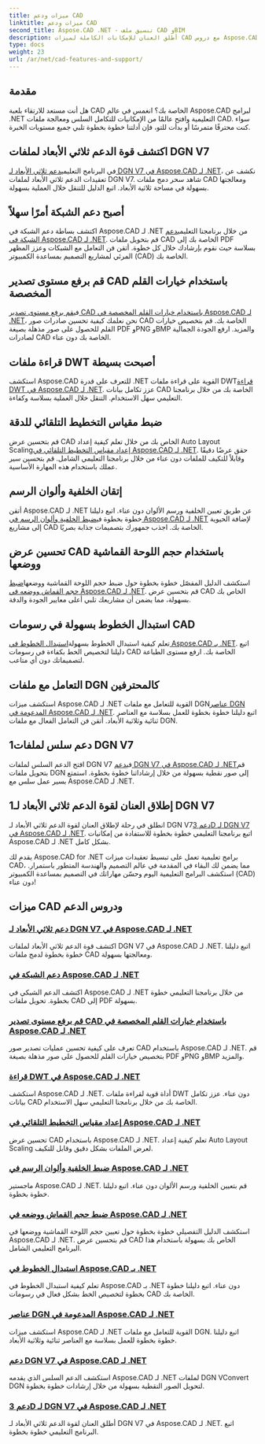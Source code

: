 ```yaml
---
title: ميزات ودعم CAD
linktitle: ميزات ودعم CAD
second_title: Aspose.CAD .NET - تنسيق ملف CAD وBIM
description: أطلق العنان للإمكانات الكاملة لميزات CAD مع دروس Aspose.CAD لـ .NET. تعرف على الدعم ثلاثي الأبعاد لـ DGN V7، والتعامل مع الشبكة، وتخصيص القلم، والمزيد دون عناء.
type: docs
weight: 23
url: /ar/net/cad-features-and-support/
---
```


## مقدمة

هل أنت مستعد للارتقاء بلعبة CAD الخاصة بك؟ انغمس في عالم Aspose.CAD لبرامج .NET التعليمية وافتح عالمًا من الإمكانيات للتكامل السلس ومعالجة ملفات CAD. سواء كنت محترفًا متمرسًا أو بدأت للتو، فإن أدلتنا خطوة بخطوة تلبي جميع مستويات الخبرة.

## اكتشف قوة الدعم ثلاثي الأبعاد لملفات DGN V7

 في البرنامج التعليمي[دعم ثلاثي الأبعاد لـ DGN V7 في Aspose.CAD لـ .NET](./3d-support-for-dgn-v7/)، نكشف عن تعقيدات الدعم ثلاثي الأبعاد لملفات DGN V7. شاهد سحر دمج ملفات CAD ومعالجتها بسهولة في مساحة ثلاثية الأبعاد. اتبع الدليل للتنقل خلال العملية بسهولة.

## أصبح دعم الشبكة أمرًا سهلاً

 اكتشف بساطة دعم الشبكة في Aspose.CAD لـ .NET من خلال برنامجنا التعليمي[دعم الشبكة في Aspose.CAD لـ .NET](./mesh-support/). قم بتحويل ملفات CAD الخاصة بك إلى PDF بسلاسة حيث نقوم بإرشادك خلال كل خطوة. أتقن فن التعامل مع الشبكات وعزز المظهر المرئي لمشاريع التصميم بمساعدة الكمبيوتر (CAD) الخاصة بك.

## قم برفع مستوى تصدير CAD باستخدام خيارات القلم المخصصة

 في[قم برفع مستوى تصدير CAD باستخدام خيارات القلم المخصصة في Aspose.CAD لـ .NET](./pen-support-in-export/)، نحن نعلمك كيفية تحسين صادرات صور CAD الخاصة بك. قم بتخصيص خيارات القلم للحصول على صور مذهلة بصيغة PDF وPNG وBMP والمزيد. ارفع الجودة الجمالية لصادرات CAD الخاصة بك دون عناء.

## قراءة ملفات DWT أصبحت بسيطة

استكشف Aspose.CAD للتعرف على قدرة .NET القوية على قراءة ملفات DWT[قراءة DWT في Aspose.CAD لـ .NET](./reading-dwt/). عزز تكامل بيانات CAD الخاصة بك من خلال برنامجنا التعليمي سهل الاستخدام. التنقل خلال العملية بسلاسة وكفاءة.

## ضبط مقياس التخطيط التلقائي للدقة

 قم بتحسين عرض CAD الخاص بك من خلال تعلم كيفية إعداد Auto Layout Scaling[إعداد مقياس التخطيط التلقائي في Aspose.CAD لـ .NET](./setting-auto-layout-scaling/). حقق عرضًا دقيقًا وقابلاً للتكيف للملفات دون عناء من خلال برنامجنا التعليمي الشامل. قم بتحسين سير عملك باستخدام هذه المهارة الأساسية.

## إتقان الخلفية وألوان الرسم

 أتقن Aspose.CAD لـ .NET عن طريق تعيين الخلفية ورسم الألوان دون عناء. اتبع دليلنا خطوة بخطوة في[ضبط الخلفية وألوان الرسم في Aspose.CAD لـ .NET](./setting-background-and-drawing-colors/) لإضافة الحيوية إلى مشاريع CAD الخاصة بك. اجذب جمهورك بتصميمات جذابة بصريًا.

## تحسين عرض CAD باستخدام حجم اللوحة القماشية ووضعها

استكشف الدليل المفصّل خطوة بخطوة حول ضبط حجم اللوحة القماشية ووضعها[ضبط حجم القماش ووضعه في Aspose.CAD لـ .NET](./setting-canvas-size-and-mode/). قم بتحسين عرض CAD الخاص بك بسهولة، مما يضمن أن مشاريعك تلبي أعلى معايير الجودة والدقة.

## استبدال الخطوط بسهولة في رسومات CAD

 تعلم كيفية استبدال الخطوط بسهولة[استبدال الخطوط في Aspose.CAD بـ .NET](./substituting-fonts/). اتبع دليلنا لتخصيص الخط بكفاءة في رسومات CAD الخاصة بك. ارفع مستوى الطباعة لتصميماتك دون أي متاعب.

## التعامل مع ملفات DGN كالمحترفين

 استكشف ميزات Aspose.CAD لـ .NET القوية للتعامل مع ملفات DGN[عناصر DGN المدعومة في Aspose.CAD لـ .NET](./supported-dgn-elements/). اتبع دليلنا خطوة بخطوة للعمل بسلاسة مع العناصر ثنائية وثلاثية الأبعاد. أتقن فن التعامل الفعال مع ملفات DGN.

## 1دعم سلس لملفات DGN V7

 افتح الدعم السلس لملفات DGN V7 في[دعم DGN V7 في Aspose.CAD لـ .NET](./support-for-dgn-v7/)قم بتحويل ملفات DGN إلى صور نقطية بسهولة من خلال إرشاداتنا خطوة بخطوة. استمتع بسير عمل سلس مع Aspose.CAD لـ .NET.

## 1إطلاق العنان لقوة الدعم ثلاثي الأبعاد لـ DGN V7

 انطلق في رحلة لإطلاق العنان لقوة الدعم ثلاثي الأبعاد لـ DGN V7[دعم 3D لـ DGN V7 في Aspose.CAD لـ .NET](./support-of-3d-for-dgn-v7/). اتبع برنامجنا التعليمي خطوة بخطوة للاستفادة من إمكانيات Aspose.CAD لـ .NET بشكل كامل.

يقدم لك Aspose.CAD for .NET برامج تعليمية تعمل على تبسيط تعقيدات ميزات CAD، مما يضمن لك البقاء في المقدمة في عالم التصميم والهندسة المتطور باستمرار. استكشف البرامج التعليمية اليوم وحسّن مهاراتك في التصميم بمساعدة الكمبيوتر (CAD) دون عناء!
## ميزات CAD ودروس الدعم
### [دعم ثلاثي الأبعاد لـ DGN V7 في Aspose.CAD لـ .NET](./3d-support-for-dgn-v7/)
اكتشف قوة الدعم ثلاثي الأبعاد لملفات DGN V7 في Aspose.CAD لـ .NET. اتبع دليلنا خطوة بخطوة لدمج ملفات CAD ومعالجتها بسهولة.
### [دعم الشبكة في Aspose.CAD لـ .NET](./mesh-support/)
اكتشف الدعم الشبكي في Aspose.CAD لـ .NET من خلال برنامجنا التعليمي خطوة بخطوة. تحويل ملفات CAD إلى PDF بسهولة.
### [قم برفع مستوى تصدير CAD باستخدام خيارات القلم المخصصة في Aspose.CAD لـ .NET](./pen-support-in-export/)
تعرف على كيفية تحسين عمليات تصدير صور CAD باستخدام Aspose.CAD لـ .NET. قم بتخصيص خيارات القلم للحصول على صور مذهلة بصيغة PDF وPNG وBMP والمزيد.
### [قراءة DWT في Aspose.CAD لـ .NET](./reading-dwt/)
استكشف Aspose.CAD لـ .NET. أداة قوية لقراءة ملفات DWT دون عناء. عزز تكامل بيانات CAD الخاصة بك من خلال برنامجنا التعليمي سهل الاستخدام.
### [إعداد مقياس التخطيط التلقائي في Aspose.CAD لـ .NET](./setting-auto-layout-scaling/)
تحسين عرض CAD باستخدام Aspose.CAD لـ .NET. تعلم كيفية إعداد Auto Layout Scaling لعرض الملفات بشكل دقيق وقابل للتكيف.
### [ضبط الخلفية وألوان الرسم في Aspose.CAD لـ .NET](./setting-background-and-drawing-colors/)
ماجستير Aspose.CAD لـ .NET. قم بتعيين الخلفية ورسم الألوان دون عناء. اتبع دليلنا خطوة بخطوة.
### [ضبط حجم القماش ووضعه في Aspose.CAD لـ .NET](./setting-canvas-size-and-mode/)
استكشف الدليل التفصيلي خطوة بخطوة حول تعيين حجم اللوحة القماشية ووضعها في Aspose.CAD لـ .NET. قم بتحسين عرض CAD الخاص بك بسهولة باستخدام هذا البرنامج التعليمي الشامل.
### [استبدال الخطوط في Aspose.CAD بـ .NET](./substituting-fonts/)
تعلم كيفية استبدال الخطوط في Aspose.CAD بـ .NET دون عناء. اتبع دليلنا خطوة بخطوة لتخصيص الخط بشكل فعال في رسومات CAD الخاصة بك.
### [عناصر DGN المدعومة في Aspose.CAD لـ .NET](./supported-dgn-elements/)
استكشف ميزات Aspose.CAD لـ .NET القوية للتعامل مع ملفات DGN. اتبع دليلنا خطوة بخطوة للعمل بسلاسة مع العناصر ثنائية وثلاثية الأبعاد.
### [دعم DGN V7 في Aspose.CAD لـ .NET](./support-for-dgn-v7/)
استكشف الدعم السلس الذي يقدمه Aspose.CAD لـ .NET لملفات DGN VConvert DGN لتحويل الصور النقطية بسهولة من خلال إرشادات خطوة بخطوة.
### [دعم 3D لـ DGN V7 في Aspose.CAD لـ .NET](./support-of-3d-for-dgn-v7/)
أطلق العنان لقوة الدعم ثلاثي الأبعاد لـ DGN V7 في Aspose.CAD لـ .NET. اتبع البرنامج التعليمي خطوة بخطوة.